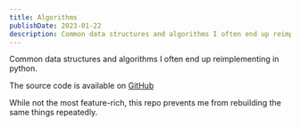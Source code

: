 ```yaml
---
title: Algorithms
publishDate: 2023-01-22
description: Common data structures and algorithms I often end up reimplementing in python.
---
```


Common data structures and algorithms I often end up reimplementing in python.

The source code is available on [GitHub](https://github.com/walln/algorithms)

While not the most feature-rich, this repo prevents me from rebuilding the same things repeatedly.